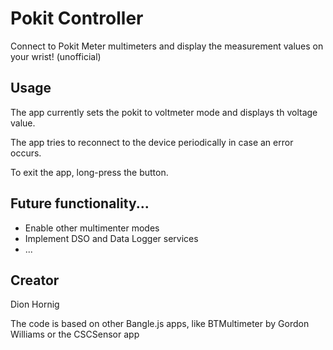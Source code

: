 # Pokit Controller

Connect to Pokit Meter multimeters and display the measurement values on your wrist! (unofficial)

## Usage

The app currently sets the pokit to voltmeter mode and displays th voltage value.

The app tries to reconnect to the device periodically in case an error occurs.

To exit the app, long-press the button.


## Future functionality...

* Enable other multimenter modes
* Implement DSO and Data Logger services
* ...

## Creator

Dion Hornig

The code is based on other Bangle.js apps, like BTMultimeter by Gordon Williams or the CSCSensor app
